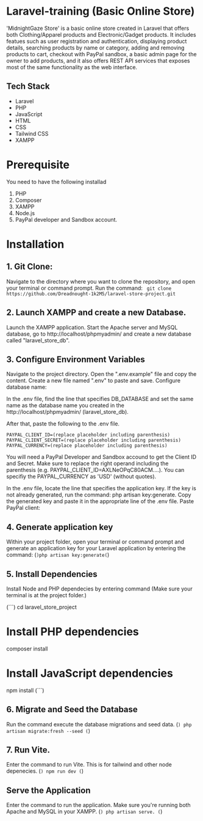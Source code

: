 

# Laravel-training (Basic Online Store)
'MidnightGaze Store' is a basic online store created in Laravel that offers both Clothing/Apparel products and Electronic/Gadget products. It includes featues such as user registration and authentication, displaying product details, searching products by name or category, adding and removing products to cart, checkout with PayPal sandbox, a basic admin page for the owner to add products, and it also offers REST API services that exposes most of the same functionality as the web interface.

## Tech Stack

- Laravel
- PHP
- JavaScript
- HTML
- CSS
- Tailwind CSS
- XAMPP

# Prerequisite
You need to have the following installad
1. PHP
2. Composer
3. XAMPP
4. Node.js
5. PayPal developer and Sandbox account.

# Installation

## 1. Git Clone:

Navigate to the directory where you want to clone the repository, and open your terminal or command prompt.
Run the command: 
 ` git clone https://github.com/Dreadnought-1k2M5/laravel-store-project.git`
 
## 2. Launch XAMPP and create a new Database.
Launch the XAMPP application. Start the Apache server and MySQL database, go to http://localhost/phpmyadmin/ and create a new database called "laravel_store_db".

## 3. Configure Environment Variables
Navigate to the project directory. Open the ".env.example" file and copy the content. Create a new file named ".env" to paste and save.
Configure database name:

In the .env file, find the line that specifies DB_DATABASE and set the same name as the database name you created in the http://localhost/phpmyadmin/ (laravel_store_db).

After that, paste the following to the .env file.

`
PAYPAL_CLIENT_ID=(replace placeholder including parenthesis)
PAYPAL_CLIENT_SECRET=(replace placeholder including parenthesis)
PAYPAL_CURRENCY=(replace placeholder including parenthesis)
`

You will need a PayPal Developer and Sandbox accound to get the Client ID and Secret. Make sure to replace the right operand including the parenthesis (e.g. PAYPAL_CLIENT_ID=AXLNeOPqC80ACM....). You can specifiy the PAYPAL_CURRENCY as 'USD' (without quotes).

In the .env file, locate the line that specifies the application key.
If the key is not already generated, run the command: php artisan key:generate.
Copy the generated key and paste it in the appropriate line of the .env file.
Paste PayPal client:

## 4. Generate application key
Within your project folder, open your terminal or command prompt and generate an application key for your Laravel application by entering the command:
(```)php artisan key:generate(```)

## 5. Install Dependencies
Install Node and PHP dependecies by entering command (Make sure your terminal is at the project folder.)

(```)
cd laravel_store_project

# Install PHP dependencies
composer install

# Install JavaScript dependencies
npm install
(```)

## 6. Migrate and Seed the Database
Run the command execute the database migrations and seed data.
(```)
php artisan migrate:fresh --seed
(```)

## 7. Run Vite.
Enter the command to run Vite. This is for tailwind and other node depenecies.
(```)
npm run dev
(```)

## Serve the Application
Enter the command to run the application. Make sure you're running both Apache and MySQL in your XAMPP.
(```)
php artisan serve.
(```)
